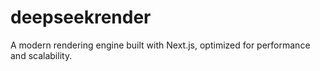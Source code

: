 # deepseekrender
A modern rendering engine built with Next.js, optimized for performance and scalability. 
